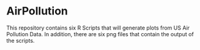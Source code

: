 # AirPollution

This repository contains six R Scripts that will generate plots from US Air Pollution Data.  In addition, there are six png files that contain the output of the scripts.

